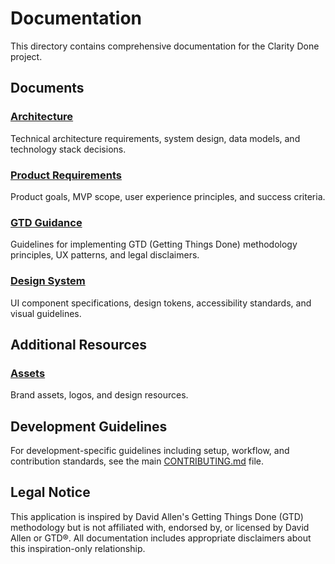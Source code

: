 # Documentation

This directory contains comprehensive documentation for the Clarity Done project.

## Documents

### [Architecture](ARCHITECTURE.md)
Technical architecture requirements, system design, data models, and technology stack decisions.

### [Product Requirements](PRODUCT_REQUIREMENTS.md)
Product goals, MVP scope, user experience principles, and success criteria.

### [GTD Guidance](GTD_GUIDANCE.md)
Guidelines for implementing GTD (Getting Things Done) methodology principles, UX patterns, and legal disclaimers.

### [Design System](DESIGN_SYSTEM.md)
UI component specifications, design tokens, accessibility standards, and visual guidelines.

## Additional Resources

### [Assets](assets/)
Brand assets, logos, and design resources.

## Development Guidelines

For development-specific guidelines including setup, workflow, and contribution standards, see the main [CONTRIBUTING.md](../CONTRIBUTING.md) file.

## Legal Notice

This application is inspired by David Allen's Getting Things Done (GTD) methodology but is not affiliated with, endorsed by, or licensed by David Allen or GTD®. All documentation includes appropriate disclaimers about this inspiration-only relationship.
